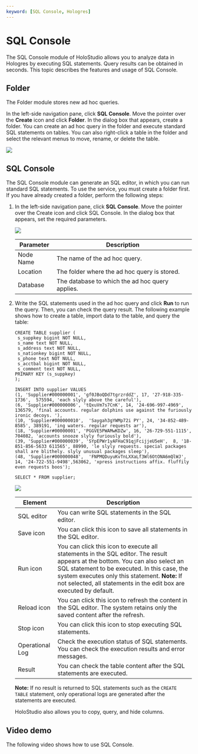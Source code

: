 ```yaml
---
keyword: [SQL Console, Hologres]
---
```


# SQL Console

The SQL Console module of HoloStudio allows you to analyze data in Hologres by executing SQL statements. Query results can be obtained in seconds. This topic describes the features and usage of SQL Console.

## Folder

The Folder module stores new ad hoc queries.

In the left-side navigation pane, click **SQL Console**. Move the pointer over the **Create** icon and click **Folder**. In the dialog box that appears, create a folder. You can create an ad hoc query in the folder and execute standard SQL statements on tables. You can also right-click a table in the folder and select the relevant menus to move, rename, or delete the table.

![](https://static-aliyun-doc.oss-accelerate.aliyuncs.com/assets/img/en-US/3057552951/p58667.png)

## SQL Console

The SQL Console module can generate an SQL editor, in which you can run standard SQL statements. To use the service, you must create a folder first. If you have already created a folder, perform the following steps:

1.  In the left-side navigation pane, click **SQL Console**. Move the pointer over the Create icon and click SQL Console. In the dialog box that appears, set the required parameters.

    ![](https://static-aliyun-doc.oss-accelerate.aliyuncs.com/assets/img/en-US/3057552951/p58668.png)

    |Parameter|Description|
    |---------|-----------|
    |Node Name|The name of the ad hoc query.|
    |Location|The folder where the ad hoc query is stored.|
    |Database|The database to which the ad hoc query applies.|

2.  Write the SQL statements used in the ad hoc query and click **Run** to run the query. Then, you can check the query result. The following example shows how to create a table, import data to the table, and query the table:

    ```
    CREATE TABLE supplier (
     s_suppkey bigint NOT NULL,
     s_name text NOT NULL,
     s_address text NOT NULL,
     s_nationkey bigint NOT NULL,
     s_phone text NOT NULL,
     s_acctbal bigint NOT NULL,
     s_comment text NOT NULL,
    PRIMARY KEY (s_suppkey)
    );
    
    INSERT INTO supplier VALUES 
    (1, 'Supplier#000000001', 'gf0JBoQDd7tgrzrddZ', 17, '27-918-335-1736',  575594, 'each slyly above the careful'),  
    (6, 'Supplier#000000006', 'tQxuVm7s7CnK', 14, '24-696-997-4969',  136579, 'final accounts. regular dolphins use against the furiously ironic decoys. '),
    (10, 'Supplier#000000010',  'Saygah3gYWMp72i PY', 24, '34-852-489-8585', 389191, 'ing waters. regular requests ar'),  
    (18, 'Supplier#00000001', 'PGGVE5PWAMwKDZw', 16, '26-729-551-1115', 704082, 'accounts snooze slyly furiously bold'),  
    (39, 'Supplier#000000039', 'SYpEPWr1yAFHaC91qjFcijjeU5eH',  8, '18-851-856-5633 611565', 88990, 'le slyly requests. special packages shall are blithely. slyly unusual packages sleep'),  
    (48, 'Supplier#000000048',  'FNPMQDuyuKvTnLXXaLf3Wl6OtONA6mQlWJ', 14, '24-722-551-9498',563062, 'xpress instructions affix. fluffily even requests boos');  
    
    SELECT * FROM supplier;
    ```

    ![](https://static-aliyun-doc.oss-accelerate.aliyuncs.com/assets/img/en-US/3057552951/p66692.png)

    |Element|Description|
    |-------|-----------|
    |SQL editor|You can write SQL statements in the SQL editor.|
    |Save icon|You can click this icon to save all statements in the SQL editor.|
    |Run icon|You can click this icon to execute all statements in the SQL editor. The result appears at the bottom. You can also select an SQL statement to be executed. In this case, the system executes only this statement. **Note:** If not selected, all statements in the edit box are executed by default. |
    |Reload icon|You can click this icon to refresh the content in the SQL editor. The system retains only the saved content after the refresh.|
    |Stop icon|You can click this icon to stop executing SQL statements.|
    |Operational Log|Check the execution status of SQL statements. You can check the execution results and error messages.|
    |Result|You can check the table content after the SQL statements are executed.|

    **Note:** If no result is returned to SQL statements such as the `CREATE TABLE` statement, only operational logs are generated after the statements are executed.

    HoloStudio also allows you to copy, query, and hide columns.


## Video demo

The following video shows how to use SQL Console. 

